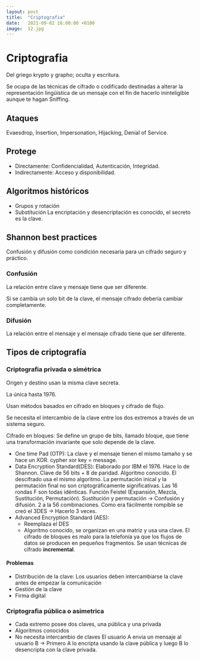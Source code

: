 ```yaml
---
layout: post
title:  "Criptografia"
date:   2021-09-02 18:00:00 +0100
image:  12.jpg
---
```


# Criptografia
Del griego krypto y grapho; oculta y escritura.

Se ocupa de las técnicas de cifrado o codificado destinadas a alterar la representación
lingüística de un mensaje con el fin de hacerlo ininteligible aunque te hagan Sniffing.


## Ataques
Evaesdrop, Insertion, Impersonation, Hijacking, Denial of Service.

## Protege
+ Directamente: Confidencialidad, Autenticación, Integridad.
+ Indirectamente: Acceso y disponibilidad.

## Algoritmos históricos
+ Grupos y rotación
+ Substitución
La encriptación y desencriptación es conocido, el secreto es la clave.

## Shannon best practices

Confusión y difusión como condición necesaria para un cifrado seguro y práctico.

### Confusión
La relación entre clave y mensaje tiene que ser diferente.

Si se cambia un solo bit de la clave, el mensaje cifrado debería cambiar completamente.

### Difusión
La relación entre el mensaje y el mensaje cifrado tiene que ser diferente.

## Tipos de criptografía
### Criptografia privada o simétrica
Origen y destino usan la misma clave secreta.

La única hasta 1976.

Usan métodos basados en cifrado en bloques y cifrado de flujo.

Se necesita el intercambio de la clave entre los dos extremos a través de un sistema
seguro.

Cifrado en bloques: Se define un grupo de bits, llamado bloque, que tiene una transformación 
invariante que solo depende de la clave.

+ One time Pad (OTP): La clave y el mensaje tienen el mismo tamaño y se hace un XOR. cypher xor key = message.
+ Data Encryption Standard(DES): Elaborado por IBM el 1976. Hace lo de Shannon. Clave de 56 bits + 8 de paridad.
Algoritmo conocido. El descifrado usa el mismo algoritmo. La permutación inical y la permutación final no son
criptográficamente significativas. Las 16 rondas F son todas idénticas. Función Feistel (Expansión, Mezcla, Sustitución,
Permutación). Sustitución y permutación -> Confusión y difusión. 2 a la 56 combinaciones. Como era fácilmente rompible se
creó el 3DES -> Hacerlo 3 veces.
+ Advanced Encryption Standard (AES): 
	+ Reemplaza el DES
	+ Algoritmo conocido, se organizan en una matriz y usa una clave.
El cifrado de bloques es malo para la telefonía ya que los flujos de datos se producen en pequeños fragmentos.
Se usan técnicas de cifrado **incremental**.
#### Problemas
+ Distribución de la clave:  Los usuarios deben intercambiarse la clave antes de empezar la comunicación
+ Gestión de la clave
+ Firma digital
### Criptografia pública o asimetrica
+ Cada extremo posee dos claves, una pública y una privada
+ Algoritmos conocidos
+ No necesita intercambio de claves
El usuario A envia un mensaje al usuario B -> Primero A lo encripta usando la clave pública y luego B lo desencripta con
la clave privada.



